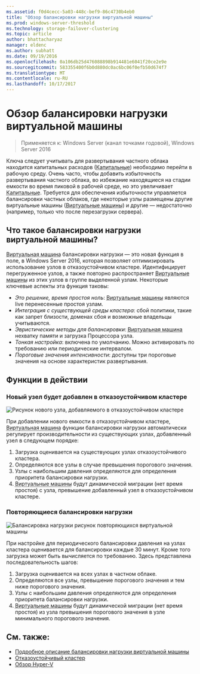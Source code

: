 ```yaml
---
ms.assetid: f0d4cecc-5a03-448c-bef9-86c4730b4eb0
title: "Обзор балансировки нагрузки виртуальной машины"
ms.prod: windows-server-threshold
ms.technology: storage-failover-clustering
ms.topic: article
author: bhattacharyaz
manager: eldenc
ms.author: subhatt
ms.date: 09/19/2016
ms.openlocfilehash: 0a106db25d476088898b914481e6041f20ce2e9e
ms.sourcegitcommit: 583355400f6b0d880dc0ac6bc06f0efb50d674f7
ms.translationtype: MT
ms.contentlocale: ru-RU
ms.lasthandoff: 10/17/2017
---
```

# <a name="virtual-machine-load-balancing-overview"></a>Обзор балансировки нагрузки виртуальной машины

> Применяется к: Windows Server (канал точками годовой), Windows Server 2016

Ключа следует учитывать для развертывания частного облака находится капитальных расходов (<abbr title="капитальных расходов">Капитальные</abbr>) необходимо перейти в рабочую среду. Очень часто, чтобы добавить избыточность развертывания частного облака, во избежание находящиеся на стадии емкости во время пиковой в рабочей среде, но это увеличивает <abbr title="капитальных расходов">Капитальные</abbr>. Требуется для обеспечения избыточности управляется балансировки частных облаков, где некоторые узлы размещены другие виртуальные машины (<abbr title="виртуальных машин">Виртуальные машины</abbr>) и другие — недостаточно (например, только что после перезагрузки сервера).

## <a id="what-is-vm-load-balancing"></a>Что такое балансировки нагрузки виртуальной машины?
<abbr title="Виртуальная машина">Виртуальная машина</abbr> балансировки нагрузки — это новая функция в поле, в Windows Server 2016, которая позволяет оптимизировать использование узлов в отказоустойчивом кластере. Идентифицирует перегруженное узлов, а также повторно распространяет <abbr title="виртуальных машин">Виртуальные машины</abbr> из этих узлов в группе выделенной узлам. Некоторые ключевые аспекты эта функция таковы:

* *Это решение, время простоя ноль*: <abbr title="виртуальных машин">Виртуальные машины</abbr> являются live перенесенные простоя узлам.
* *Интеграция с существующей среды кластера*: сбой политики, такие как запрет близости, доменах сбоя и возможные владельцы учитываются.
* *Эвристические методы для балансировки*: <abbr title="виртуальной машины">Виртуальная машина</abbr> нехватку памяти и загрузка Процессора узла.
* *Тонкая настройка*: включена по умолчанию. Можно активировать по требованию или периодические интервалом.
* *Пороговые значения интенсивности*: доступны три пороговые значения на основе характеристик развертывания.

## <a id="feature-in-action"></a>Функции в действии
### <a id="new-node-added"></a>Новый узел будет добавлен в отказоустойчивом кластере
![Рисунок нового узла, добавляемого в отказоустойчивом кластере](media/vm-load-balancing/overview-VM-load-balancing-1.png)

При добавлении нового емкости в отказоустойчивом кластере, <abbr title="виртуальной машины">Виртуальная машина</abbr> функции балансировки нагрузки автоматически регулирует производительности из существующих узлах, добавленный узел в следующем порядке:

1. Загрузка оценивается на существующих узлах отказоустойчивого кластера.
2. Определяются все узлы в случае превышения порогового значения.
3. Узлы с наибольшим давления определяются для определения приоритета балансировки нагрузки.
4. <abbr title="Виртуальные машины">Виртуальные машины</abbr> будут динамической миграции (нет время простоя) с узла, превышение добавленный узел в отказоустойчивом кластере.

### <a id="recurring-load-balancing"></a>Повторяющиеся балансировки нагрузки
![Балансировка нагрузки рисунок повторяющихся виртуальной машины](media/vm-load-balancing/overview-VM-load-balancing-2.png)

При настройке для периодического балансировки давления на узлах кластера оценивается для балансировки каждые 30 минут. Кроме того загрузка может быть вычисляется по требованию. Здесь представлена последовательность шагов:

1. Загрузка оценивается на всех узлах в частном облаке.
2. Определяются все узлы, превышение порогового значения и тем ниже порогового значения.
3. Узлы с наибольшим давления определяются для определения приоритета балансировки нагрузки.
4. <abbr title="Виртуальные машины">Виртуальные машины</abbr> будут динамической миграции (нет время простоя) из узла превышения порогового значения в узле минимального порогового значения.

## <a name="see-also"></a>См. также:
* [Подробное описание балансировки нагрузки виртуальной машины](vm-load-balancing-deep-dive.md)
* [Отказоустойчивый кластер](failover-clustering-overview.md)
* [Обзор Hyper-V](../virtualization/hyper-v/Hyper-V-on-Windows-Server.md)
